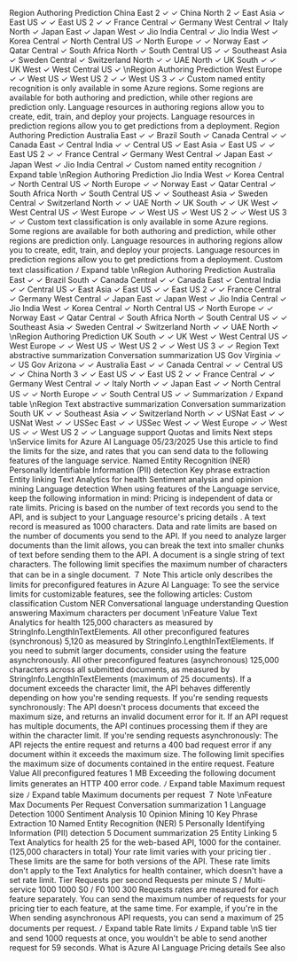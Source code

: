 Region
Authoring
Prediction
China East 2
✓
✓
China North 2
✓
East Asia
✓
East US
✓
✓
East US 2
✓
✓
France Central
✓
Germany West Central
✓
Italy North
✓
Japan East
✓
Japan West
✓
Jio India Central
✓
Jio India West
✓
Korea Central
✓
North Central US
✓
North Europe
✓
✓
Norway East
✓
Qatar Central
✓
South Africa North
✓
South Central US
✓
✓
Southeast Asia
✓
Sweden Central
✓
Switzerland North
✓
✓
UAE North
✓
UK South
✓
✓
UK West
✓
West Central US
✓
\nRegion
Authoring
Prediction
West Europe
✓
✓
West US
✓
West US 2
✓
✓
West US 3
✓
✓
Custom named entity recognition is only available in some Azure regions. Some regions are
available for both authoring and prediction, while other regions are prediction only. Language
resources in authoring regions allow you to create, edit, train, and deploy your projects.
Language resources in prediction regions allow you to get predictions from a deployment.
Region
Authoring
Prediction
Australia East
✓
✓
Brazil South
✓
Canada Central
✓
✓
Canada East
✓
Central India
✓
✓
Central US
✓
East Asia
✓
East US
✓
✓
East US 2
✓
✓
France Central
✓
Germany West Central
✓
Japan East
✓
Japan West
✓
Jio India Central
✓
Custom named entity recognition
ﾉ
Expand table
\nRegion
Authoring
Prediction
Jio India West
✓
Korea Central
✓
North Central US
✓
North Europe
✓
✓
Norway East
✓
Qatar Central
✓
South Africa North
✓
South Central US
✓
✓
Southeast Asia
✓
Sweden Central
✓
Switzerland North
✓
✓
UAE North
✓
UK South
✓
✓
UK West
✓
West Central US
✓
West Europe
✓
✓
West US
✓
West US 2
✓
✓
West US 3
✓
✓
Custom text classification is only available in some Azure regions. Some regions are available
for both authoring and prediction, while other regions are prediction only. Language
resources in authoring regions allow you to create, edit, train, and deploy your projects.
Language resources in prediction regions allow you to get predictions from a deployment.
Custom text classification
ﾉ
Expand table
\nRegion
Authoring
Prediction
Australia East
✓
✓
Brazil South
✓
Canada Central
✓
✓
Canada East
✓
Central India
✓
✓
Central US
✓
East Asia
✓
East US
✓
✓
East US 2
✓
✓
France Central
✓
Germany West Central
✓
Japan East
✓
Japan West
✓
Jio India Central
✓
Jio India West
✓
Korea Central
✓
North Central US
✓
North Europe
✓
✓
Norway East
✓
Qatar Central
✓
South Africa North
✓
South Central US
✓
✓
Southeast Asia
✓
Sweden Central
✓
Switzerland North
✓
✓
UAE North
✓
\nRegion
Authoring
Prediction
UK South
✓
✓
UK West
✓
West Central US
✓
West Europe
✓
✓
West US
✓
West US 2
✓
✓
West US 3
✓
✓
Region
Text abstractive summarization
Conversation summarization
US Gov Virginia
✓
✓
US Gov Arizona
✓
✓
Australia East
✓
✓
Canada Central
✓
✓
Central US
✓
✓
China North 3
✓
✓
East US
✓
✓
East US 2
✓
✓
France Central
✓
✓
Germany West Central
✓
✓
Italy North
✓
✓
Japan East
✓
✓
North Central US
✓
✓
North Europe
✓
✓
South Central US
✓
✓
Summarization
ﾉ
Expand table
\nRegion
Text abstractive summarization
Conversation summarization
South UK
✓
✓
Southeast Asia
✓
✓
Switzerland North
✓
✓
USNat East
✓
✓
USNat West
✓
✓
USSec East
✓
✓
USSec West
✓
✓
West Europe
✓
✓
West US
✓
✓
West US 2
✓
✓
Language support
Quotas and limits
Next steps
\nService limits for Azure AI Language
05/23/2025
Use this article to find the limits for the size, and rates that you can send data to the following
features of the language service.
Named Entity Recognition (NER)
Personally Identifiable Information (PII) detection
Key phrase extraction
Entity linking
Text Analytics for health
Sentiment analysis and opinion mining
Language detection
When using features of the Language service, keep the following information in mind:
Pricing is independent of data or rate limits. Pricing is based on the number of text
records you send to the API, and is subject to your Language resource's pricing details
.
A text record is measured as 1000 characters.
Data and rate limits are based on the number of documents you send to the API. If you
need to analyze larger documents than the limit allows, you can break the text into
smaller chunks of text before sending them to the API.
A document is a single string of text characters.
The following limit specifies the maximum number of characters that can be in a single
document.
７ Note
This article only describes the limits for preconfigured features in Azure AI Language: To
see the service limits for customizable features, see the following articles:
Custom classification
Custom NER
Conversational language understanding
Question answering
Maximum characters per document
\nFeature
Value
Text Analytics for health
125,000 characters as measured by StringInfo.LengthInTextElements.
All other preconfigured
features (synchronous)
5,120 as measured by StringInfo.LengthInTextElements. If you need to
submit larger documents, consider using the feature asynchronously.
All other preconfigured
features (asynchronous)
125,000 characters across all submitted documents, as measured by
StringInfo.LengthInTextElements (maximum of 25 documents).
If a document exceeds the character limit, the API behaves differently depending on how
you're sending requests.
If you're sending requests synchronously:
The API doesn't process documents that exceed the maximum size, and returns an invalid
document error for it. If an API request has multiple documents, the API continues
processing them if they are within the character limit.
If you're sending requests asynchronously:
The API rejects the entire request and returns a 400 bad request  error if any document
within it exceeds the maximum size.
The following limit specifies the maximum size of documents contained in the entire request.
Feature
Value
All preconfigured features
1 MB
Exceeding the following document limits generates an HTTP 400 error code.
ﾉ
Expand table
Maximum request size
ﾉ
Expand table
Maximum documents per request
７ Note
\nFeature
Max Documents Per Request
Conversation summarization
1
Language Detection
1000
Sentiment Analysis
10
Opinion Mining
10
Key Phrase Extraction
10
Named Entity Recognition (NER)
5
Personally Identifying Information (PII)
detection
5
Document summarization
25
Entity Linking
5
Text Analytics for health
25 for the web-based API, 1000 for the container. (125,000
characters in total)
Your rate limit varies with your pricing tier
. These limits are the same for both versions of the
API. These rate limits don't apply to the Text Analytics for health container, which doesn't have
a set rate limit.
Tier
Requests per second
Requests per minute
S / Multi-service
1000
1000
S0 / F0
100
300
Requests rates are measured for each feature separately. You can send the maximum number
of requests for your pricing tier to each feature, at the same time. For example, if you're in the
When sending asynchronous API requests, you can send a maximum of 25 documents per
request.
ﾉ
Expand table
Rate limits
ﾉ
Expand table
\nS  tier and send 1000 requests at once, you wouldn't be able to send another request for 59
seconds.
What is Azure AI Language
Pricing details
See also